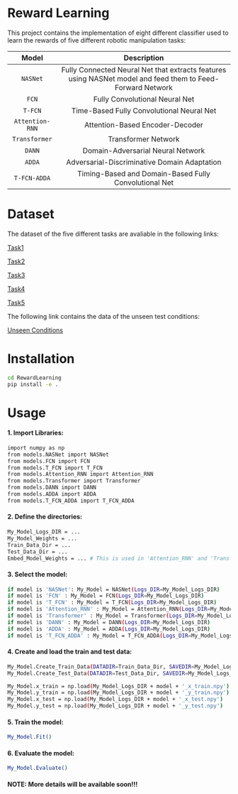 # Reward Learning

This project contains the implementation of eight different classifier used to learn the rewards of five different robotic manipulation tasks:

| Model | Description |
|:---:|:---:|
| `NASNet` | Fully Connected Neural Net that extracts features using NASNet model and feed them to Feed-Forward Network |
| `FCN` | Fully Convolutional Neural Net |
| `T-FCN` | Time-Based Fully Convolutional Neural Net |
| `Attention-RNN` | Attention-Based Encoder-Decoder |
| `Transformer` | Transformer Network |
| `DANN` | Domain-Adversarial Neural Network |
| `ADDA` | Adversarial-Discriminative Domain Adaptation |
| `T-FCN-ADDA` | Timing-Based and Domain-Based Fully Convolutional Net |

# Dataset
The dataset of the five different tasks are avaliable in the following links:

[Task1](https://universityoflincoln-my.sharepoint.com/:u:/g/personal/17682200_students_lincoln_ac_uk/ERCK459EU55EmITx6YCFUjQBQx-CNTQfu_B_HN72vNVIig?e=7KBb0z)

[Task2](https://universityoflincoln-my.sharepoint.com/:u:/g/personal/17682200_students_lincoln_ac_uk/EeoT032lyp5Eovv-08TddmQB5G_nxR97CCt3dGfxNfe0PQ?e=vaAlJH)

[Task3](https://universityoflincoln-my.sharepoint.com/:u:/g/personal/17682200_students_lincoln_ac_uk/EZuHO_TvI9tCopMHT7m_LIQBdeckREhz_V5wNK9-ySHGcQ?e=yRu8js)

[Task4](https://universityoflincoln-my.sharepoint.com/:u:/g/personal/17682200_students_lincoln_ac_uk/EbPoLtXOfxNAsPdJwPsgersBpvVgYPCtKDGggCj_YJAVwQ?e=gROCz4)

[Task5](https://universityoflincoln-my.sharepoint.com/:u:/g/personal/17682200_students_lincoln_ac_uk/EcLU4RJS7nFOkIl1CsBUHXABkhYqqenPcb8xeG7TiLC-mQ?e=ExgV42)

The following link contains the data of the unseen test conditions:

[Unseen Conditions](https://universityoflincoln-my.sharepoint.com/:u:/g/personal/17682200_students_lincoln_ac_uk/ERzPa0b2jBBJv1Gk7LGtXPEBprnPA4v7X1uNGjanjJvJiA?e=CCRghS)

# Installation

```bash
cd RewardLearning
pip install -e .
```

# Usage
#### 1. Import Libraries:
```bash
import numpy as np
from models.NASNet import NASNet
from models.FCN import FCN
from models.T_FCN import T_FCN
from models.Attention_RNN import Attention_RNN
from models.Transformer import Transformer
from models.DANN import DANN
from models.ADDA import ADDA
from models.T_FCN_ADDA import T_FCN_ADDA
```

#### 2. Define the directories:
```bash
My_Model_Logs_DIR = ...
My_Model_Weights = ...
Train_Data_Dir = ...
Test_Data_Dir = ...
Embed_Model_Weights = ... # This is used in 'Attention_RNN' and 'Transformer' only.
```

#### 3. Select the model:
```bash
if model is 'NASNet': My_Model = NASNet(Logs_DIR=My_Model_Logs_DIR)
if model is 'FCN' : My_Model = FCN(Logs_DIR=My_Model_Logs_DIR)
if model is 'T_FCN' : My_Model = T_FCN(Logs_DIR=My_Model_Logs_DIR)
if model is 'Attention_RNN' : My_Model = Attention_RNN(Logs_DIR=My_Model_Logs_DIR, embed_model_weights=Embed_Model_Weights)
if model is 'Transformer' : My_Model = Transformer(Logs_DIR=My_Model_Logs_DIR, embed_model_weights=Embed_Model_Weights)
if model is 'DANN' : My_Model = DANN(Logs_DIR=My_Model_Logs_DIR)
if model is 'ADDA' : My_Model = ADDA(Logs_DIR=My_Model_Logs_DIR)
if model is 'T_FCN_ADDA' : My_Model = T_FCN_ADDA(Logs_DIR=My_Model_Logs_DIR)
```

#### 4. Create and load the train and test data:
```bash
My_Model.Create_Train_Data(DATADIR=Train_Data_Dir, SAVEDIR=My_Model_Logs_DIR)
My_Model.Create_Test_Data(DATADIR=Test_Data_Dir, SAVEDIR=My_Model_Logs_DIR)

My_Model.x_train = np.load(My_Model_Logs_DIR + model + '_x_train.npy')
My_Model.y_train = np.load(My_Model_Logs_DIR + model + '_y_train.npy')
My_Model.x_test = np.load(My_Model_Logs_DIR + model + '_x_test.npy')
My_Model.y_test = np.load(My_Model_Logs_DIR + model + '_y_test.npy')
```

#### 5. Train the model:
```bash
My_Model.Fit()
```

#### 6. Evaluate the model:
```bash
My_Model.Evaluate()
```



#### NOTE: More details will be available soon!!!

